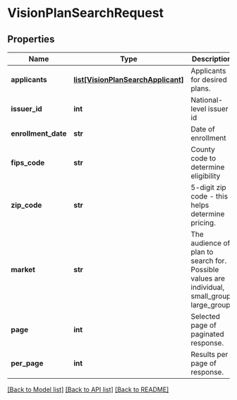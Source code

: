 # VisionPlanSearchRequest

## Properties
Name | Type | Description | Notes
------------ | ------------- | ------------- | -------------
**applicants** | [**list[VisionPlanSearchApplicant]**](VisionPlanSearchApplicant.md) | Applicants for desired plans. | [optional] 
**issuer_id** | **int** | National-level issuer id | [optional] 
**enrollment_date** | **str** | Date of enrollment | [optional] 
**fips_code** | **str** | County code to determine eligibility | [optional] 
**zip_code** | **str** | 5-digit zip code - this helps determine pricing. | [optional] 
**market** | **str** | The audience of plan to search for. Possible values are individual, small_group, large_group | [optional] 
**page** | **int** | Selected page of paginated response. | [optional] 
**per_page** | **int** | Results per page of response. | [optional] 

[[Back to Model list]](../README.md#documentation-for-models) [[Back to API list]](../README.md#documentation-for-api-endpoints) [[Back to README]](../README.md)


